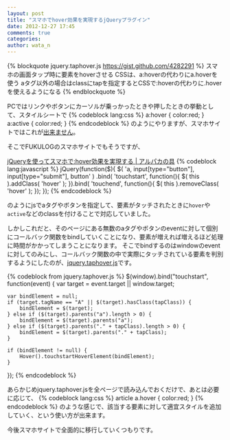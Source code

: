 ```yaml
---
layout: post
title: "スマホでhover効果を実現するjQueryプラグイン"
date: 2012-12-27 17:45
comments: true
categories: 
author: wata_n
---
```


{% blockquote jquery.taphover.js https://gist.github.com/4282291 %}
スマホの画面タップ時に要素をhoverさせる CSSは、a:hoverの代わりにa.hoverを使う aタグ以外の場合はclassにtapを指定するとCSSで:hoverの代わりに.hoverを使えるようになる
{% endblockquote %}

PCではリンクやボタンにカーソルが乗っかったときや押したときの挙動として、スタイルシートで
{% codeblock lang:css %}
a:hover { color:red; }
a:active { color:red; }
{% endcodeblock %}
のようにやりますが、スマホサイトではこれが[出来ません](http://oshiete.goo.ne.jp/qa/7480431.html)。

そこでFUKULOGのスマホサイトでもそうですが、

[jQueryを使ってスマホで:hover効果を実現する | アルパカの具](http://minipaca.net/blog/jquery/jquery-de-hover/)
{% codeblock lang:javascript %}
jQuery(function($){
    $( 'a, input[type="button"], input[type="submit"], button' )
      .bind( 'touchstart', function(){
        $( this ).addClass( 'hover' );
    }).bind( 'touchend', function(){
        $( this ).removeClass( 'hover' );
    });
});
{% endcodeblock %}

のようにjsでaタグやボタンを指定して、要素がタッチされたときに`hover`や`active`などのclassを付けることで対応していました。

しかしこれだと、そのページにある無数のaタグやボタンのeventに対して個別にコールバック関数をbindしていくことになり、要素が増えれば増えるほど処理に時間がかかってしまうことになります。
そこでbindするのはwindowのeventに対してのみにし、コールバック関数の中で実際にタッチされている要素を判別するようにしたのが、[jquery.taphover.js](https://gist.github.com/4282291)です。

{% codeblock from jquery.taphover.js %}
$(window).bind("touchstart", function(event) {
	var target = event.target || window.target;

	var bindElement = null;
	if (target.tagName == "A" || $(target).hasClass(tapClass)) {
		bindElement = $(target);
	} else if ($(target).parents("a").length > 0) {
		bindElement = $(target).parents("a");
	} else if ($(target).parents("." + tapClass).length > 0) {
		bindElement = $(target).parents("." + tapClass);
	}

	if (bindElement != null) {
		Hover().touchstartHoverElement(bindElement);
	}
});
{% endcodeblock %}

あらかじめjquery.taphover.jsを全ページで読み込んでおくだけで、あとは必要に応じて、
{% codeblock lang:css %}
article a.hover { color:red; }
{% endcodeblock %}
のような感じで、該当する要素に対して適宜スタイルを追加していく、という使い方が出来ます。

今後スマホサイトで全面的に移行していくつもりです。